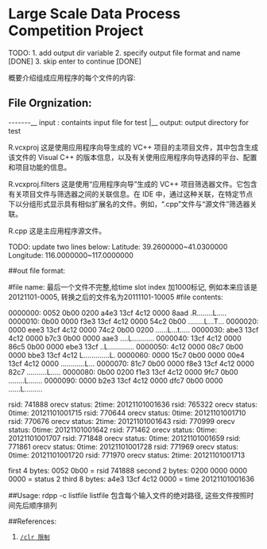 Large Scale Data Process Competition Project
============================================

TODO:
        1. add output dir variable
        2. specify output file format and name [DONE]
        3. skip enter to continue [DONE]
        
概要介绍组成应用程序的每个文件的内容:

File Orgnization:
-----------------

-------\__  input : containts input file for test
       |__  output: output directory for test

R.vcxproj
    这是使用应用程序向导生成的 VC++ 项目的主项目文件，其中包含生成该文件的 Visual C++ 的版本信息，以及有关使用应用程序向导选择的平台、配置和项目功能的信息。

R.vcxproj.filters
    这是使用“应用程序向导”生成的 VC++ 项目筛选器文件。它包含有关项目文件与筛选器之间的关联信息。在 IDE 中，通过这种关联，在特定节点下以分组形式显示具有相似扩展名的文件。例如，“.cpp”文件与“源文件”筛选器关联。

R.cpp
    这是主应用程序源文件。


TODO: update two lines below:
Latitude:       39.2600000~41.0300000
Longitude:      116.0000000~117.0000000

##out file format:

#file name:
    最后一个文件不完整,给time slot index 加1000标记, 例如本来应该是20121101-0005,
    转换之后的文件名为20111101-10005
#file contents:

0000000: 0052 0b00 0200 a4e3 13cf 4c12 0000 8aad  .R........L.....
0000010: 0b00 0000 f3e3 13cf 4c12 0000 54c2 0b00  ........L...T...
0000020: 0000 eee3 13cf 4c12 0000 74c2 0b00 0200  ......L...t.....
0000030: abe3 13cf 4c12 0000 b7c3 0b00 0000 aae3  ....L...........
0000040: 13cf 4c12 0000 86c5 0b00 0000 ebe3 13cf  ..L.............
0000050: 4c12 0000 08c7 0b00 0000 bbe3 13cf 4c12  L.............L.
0000060: 0000 15c7 0b00 0000 00e4 13cf 4c12 0000  ............L...
0000070: 81c7 0b00 0000 f8e3 13cf 4c12 0000 82c7  ..........L.....
0000080: 0b00 0200 f1e3 13cf 4c12 0000 9fc7 0b00  ........L.......
0000090: 0000 b2e3 13cf 4c12 0000 dfc7 0b00 0000  ......L.........

rsid: 741888 orecv status: 2time: 20121101001636
rsid: 765322 orecv status: 0time: 20121101001715
rsid: 770644 orecv status: 0time: 20121101001710
rsid: 770676 orecv status: 2time: 20121101001643
rsid: 770999 orecv status: 0time: 20121101001642
rsid: 771462 orecv status: 0time: 20121101001707
rsid: 771848 orecv status: 0time: 20121101001659
rsid: 771861 orecv status: 0time: 20121101001728
rsid: 771969 orecv status: 0time: 20121101001720
rsid: 771970 orecv status: 2time: 20121101001713

first 4 bytes: 0052 0b00 = rsid 741888
second 2 bytes: 0200 0000 0000 0000 = status 2
third 8 bytes: a4e3 13cf 4c12 0000 = time 20121101001636


##Usage:
    rdpp -c listfile
        listfile 包含每个输入文件的绝对路径, 这些文件按照时间先后顺序排列


##References:

1. [`/clr 限制`](http://msdn.microsoft.com/zh-cn/beginner/ffkc918h.aspx)

